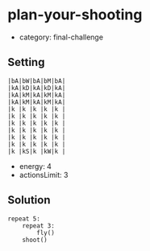 # plan-your-shooting
- category: final-challenge

## Setting

```
|bA|bW|bA|bM|bA|
|kA|kD|kA|kD|kA|
|kA|kM|kA|kM|kA|
|kA|kM|kA|kM|kA|
|k |k |k |k |k |
|k |k |k |k |k |
|k |k |k |k |k |
|k |k |k |k |k |
|k |k |k |k |k |
|k |k |k |k |k |
|k |kS|k |kW|k |
```
- energy: 4
- actionsLimit: 3

## Solution

```
repeat 5:
    repeat 3:
        fly()
    shoot()
```
